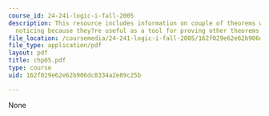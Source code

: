 ```yaml
---
course_id: 24-241-logic-i-fall-2005
description: This resource includes information on couple of theorems which, are worth
  noticing because they?re useful as a tool for proving other theorems.
file_location: /coursemedia/24-241-logic-i-fall-2005/162f029e62e62b906dc8334a2e89c25b_chp05.pdf
file_type: application/pdf
layout: pdf
title: chp05.pdf
type: course
uid: 162f029e62e62b906dc8334a2e89c25b

---
```

None